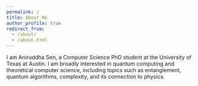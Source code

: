 ```yaml
---
permalink: /
title: About Me
author_profile: true
redirect_from: 
  - /about/
  - /about.html
---
```


I am Aniruddha Sen, a Computer Science PhD student at the University of Texas at Austin. I am broadly interested in quantum computing and theoretical computer science, including topics such as entanglement, quantum algorithms, complexity, and its connection to physics.

